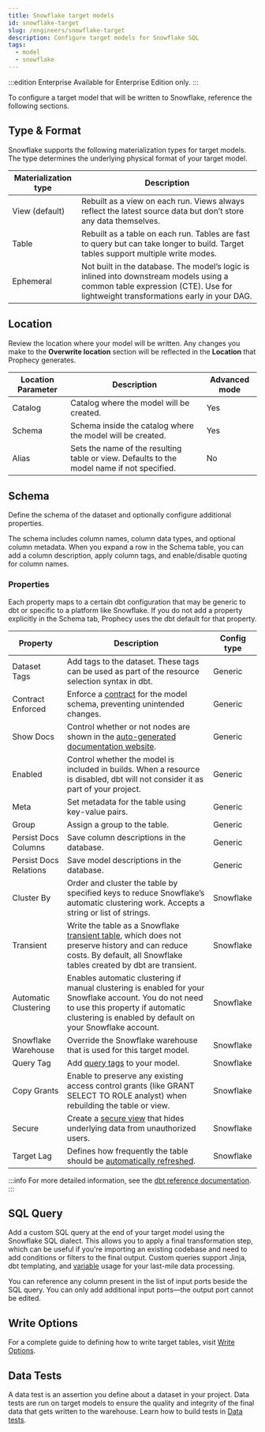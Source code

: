 ```yaml
---
title: Snowflake target models
id: snowflake-target
slug: /engineers/snowflake-target
description: Configure target models for Snowflake SQL
tags:
  - model
  - snowflake
---
```


:::edition Enterprise
Available for Enterprise Edition only.
:::

To configure a target model that will be written to Snowflake, reference the following sections.

## Type & Format

Snowflake supports the following materialization types for target models. The type determines the underlying physical format of your target model.

| Materialization type | Description                                                                                                                                                                  |
| -------------------- | ---------------------------------------------------------------------------------------------------------------------------------------------------------------------------- |
| View (default)       | Rebuilt as a view on each run. Views always reflect the latest source data but don’t store any data themselves.                                                              |
| Table                | Rebuilt as a table on each run. Tables are fast to query but can take longer to build. Target tables support multiple write modes.                                           |
| Ephemeral            | Not built in the database. The model’s logic is inlined into downstream models using a common table expression (CTE). Use for lightweight transformations early in your DAG. |

## Location

Review the location where your model will be written. Any changes you make to the **Overwrite location** section will be reflected in the **Location** that Prophecy generates.

| Location Parameter | Description                                                                                | Advanced mode |
| ------------------ | ------------------------------------------------------------------------------------------ | ------------- |
| Catalog            | Catalog where the model will be created.                                                   | Yes           |
| Schema             | Schema inside the catalog where the model will be created.                                 | Yes           |
| Alias              | Sets the name of the resulting table or view. Defaults to the model name if not specified. | No            |

## Schema

Define the schema of the dataset and optionally configure additional properties.

The schema includes column names, column data types, and optional column metadata. When you expand a row in the Schema table, you can add a column description, apply column tags, and enable/disable quoting for column names.

### Properties

Each property maps to a certain dbt configuration that may be generic to dbt or specific to a platform like Snowflake. If you do not add a property explicitly in the Schema tab, Prophecy uses the dbt default for that property.

| Property               | Description                                                                                                                                                                                                                                             | Config type |
| ---------------------- | ------------------------------------------------------------------------------------------------------------------------------------------------------------------------------------------------------------------------------------------------------- | ----------- |
| Dataset Tags           | Add tags to the dataset. These tags can be used as part of the resource selection syntax in dbt.                                                                                                                                                        | Generic     |
| Contract Enforced      | Enforce a [contract](https://docs.getdbt.com/docs/mesh/govern/model-contracts) for the model schema, preventing unintended changes.                                                                                                                     | Generic     |
| Show Docs              | Control whether or not nodes are shown in the [auto-generated documentation website](https://docs.getdbt.com/docs/build/view-documentation).                                                                                                            | Generic     |
| Enabled                | Control whether the model is included in builds. When a resource is disabled, dbt will not consider it as part of your project.                                                                                                                         | Generic     |
| Meta                   | Set metadata for the table using key-value pairs.                                                                                                                                                                                                       | Generic     |
| Group                  | Assign a group to the table.                                                                                                                                                                                                                            | Generic     |
| Persist Docs Columns   | Save column descriptions in the database.                                                                                                                                                                                                               | Generic     |
| Persist Docs Relations | Save model descriptions in the database.                                                                                                                                                                                                                | Generic     |
| Cluster By             | Order and cluster the table by specified keys to reduce Snowflake’s automatic clustering work. Accepts a string or list of strings.                                                                                                                     | Snowflake   |
| Transient              | Write the table as a Snowflake [transient table](https://docs.snowflake.com/en/user-guide/tables-temp-transient#transient-tables), which does not preserve history and can reduce costs. By default, all Snowflake tables created by dbt are transient. | Snowflake   |
| Automatic Clustering   | Enables automatic clustering if manual clustering is enabled for your Snowflake account. You do not need to use this property if automatic clustering is enabled by default on your Snowflake account.                                                  | Snowflake   |
| Snowflake Warehouse    | Override the Snowflake warehouse that is used for this target model.                                                                                                                                                                                    | Snowflake   |
| Query Tag              | Add [query tags](https://docs.snowflake.com/en/sql-reference/parameters#query-tag) to your model.                                                                                                                                                       | Snowflake   |
| Copy Grants            | Enable to preserve any existing access control grants (like GRANT SELECT TO ROLE analyst) when rebuilding the table or view.                                                                                                                            | Snowflake   |
| Secure                 | Create a [secure view](https://docs.snowflake.com/en/user-guide/views-secure) that hides underlying data from unauthorized users.                                                                                                                       | Snowflake   |
| Target Lag             | Defines how frequently the table should be [automatically refreshed](https://docs.snowflake.com/en/user-guide/dynamic-tables-target-lag).                                                                                                               | Snowflake   |

:::info
For more detailed information, see the [dbt reference documentation](https://docs.getdbt.com/reference/references-overview).
:::

## SQL Query

Add a custom SQL query at the end of your target model using the Snowflake SQL dialect. This allows you to apply a final transformation step, which can be useful if you're importing an existing codebase and need to add conditions or filters to the final output. Custom queries support Jinja, dbt templating, and [variable](/engineers/data-model-configurations) usage for your last-mile data processing.

You can reference any column present in the list of input ports beside the SQL query. You can only add additional input ports—the output port cannot be edited.

## Write Options

For a complete guide to defining how to write target tables, visit [Write Options](/table-write-options).

## Data Tests

A data test is an assertion you define about a dataset in your project. Data tests are run on target models to ensure the quality and integrity of the final data that gets written to the warehouse. Learn how to build tests in [Data tests](/analysts/data-tests).
